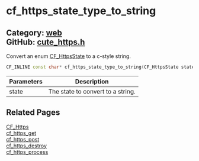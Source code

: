 [](../header.md ':include')

# cf_https_state_type_to_string

Category: [web](/api_reference?id=web)  
GitHub: [cute_https.h](https://github.com/RandyGaul/cute_framework/blob/master/include/cute_https.h)  
---

Convert an enum [CF_HttpsState](/web/cf_httpsstate.md) to a c-style string.

```cpp
CF_INLINE const char* cf_https_state_type_to_string(CF_HttpsState state)
```

Parameters | Description
--- | ---
state | The state to convert to a string.

## Related Pages

[CF_Https](/web/cf_https.md)  
[cf_https_get](/web/cf_https_get.md)  
[cf_https_post](/web/cf_https_post.md)  
[cf_https_destroy](/web/cf_https_destroy.md)  
[cf_https_process](/web/cf_https_process.md)  

